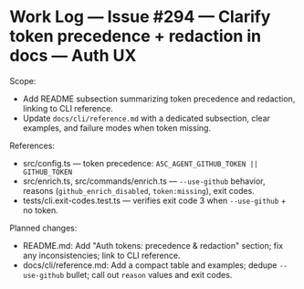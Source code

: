 # Work Log — Issue #294 — Clarify token precedence + redaction in docs — Auth UX

Scope:

- Add README subsection summarizing token precedence and redaction, linking to CLI reference.
- Update `docs/cli/reference.md` with a dedicated subsection, clear examples, and failure modes when token missing.

References:

- src/config.ts — token precedence: `A5C_AGENT_GITHUB_TOKEN || GITHUB_TOKEN`
- src/enrich.ts, src/commands/enrich.ts — `--use-github` behavior, reasons (`github_enrich_disabled`, `token:missing`), exit codes.
- tests/cli.exit-codes.test.ts — verifies exit code 3 when `--use-github` + no token.

Planned changes:

- README.md: Add "Auth tokens: precedence & redaction" section; fix any inconsistencies; link to CLI reference.
- docs/cli/reference.md: Add a compact table and examples; dedupe `--use-github` bullet; call out `reason` values and exit codes.
